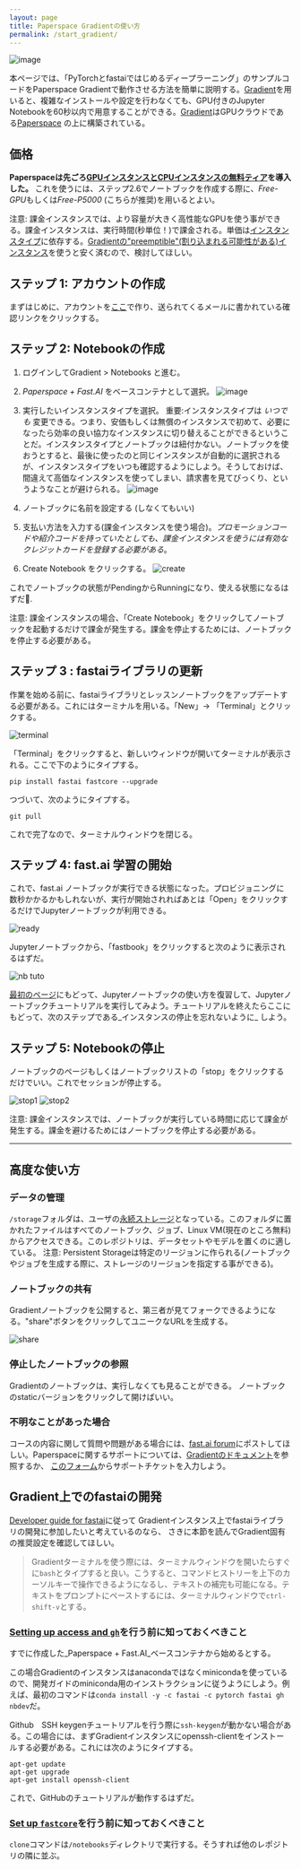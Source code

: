 ```yaml
---
layout: page
title: Paperspace Gradientの使い方
permalink: /start_gradient/
---
```


![image](images/gradient/fastaiv4-gradient-new.jpg)

本ページでは、「PyTorchとfastaiではじめるディープラーニング」のサンプルコードをPaperspace Gradientで動作させる方法を簡単に説明する。[Gradient](https://gradient.paperspace.com/)を用いると、複雑なインストールや設定を行わなくても、GPU付きのJupyter Notebookを60秒以内で用意することができる。[Gradient](https://gradient.paperspace.com/)はGPUクラウドである[Paperspace](https://www.paperspace.com/)
の上に構築されている。


## 価格

**Paperspaceは先ごろ[GPUインスタンスとCPUインスタンスの無料ティア](https://docs.paperspace.com/gradient/instances/free-instances)を導入した。** これを使うには、ステップ2.6でノートブックを作成する際に、*Free-GPU*もしくは*Free-P5000* (こちらが推奨)を用いるとよい。 

注意: 課金インスタンスでは、より容量が大きく高性能なGPUを使う事ができる。課金インスタンスは、実行時間(秒単位！)で課金される。単価は[インスタンスタイプ](https://gradient.paperspace.com/instances)に依存する。[Gradientの"preemptible"(割り込まれる可能性がある)インスタンス](https://docs.paperspace.com/gradient/instances/preemptible-instances)を使うと安く済むので、検討してほしい。
 
## ステップ 1: アカウントの作成

まずはじめに、アカウントを[ここ](https://console.paperspace.com/signup?gradient=true)で作り、送られてくるメールに書かれている確認リンクをクリックする。
 
## ステップ 2: Notebookの作成

1. ログインしてGradient > Notebooks と進む。

1. _Paperspace + Fast.AI_ をベースコンテナとして選択。
![image](images/gradient/choose-container.jpg)

1. 実行したいインスタンスタイプを選択。
重要:インスタンスタイプは _いつでも_ 変更できる。つまり、安価もしくは無償のインスタンスで初めて、必要になったら効率の良い協力なインスタンスに切り替えることができるということだ。インスタンスタイプとノートブックは紐付かない。ノートブックを使おうとすると、最後に使ったのと同じインスタンスが自動的に選択されるが、インスタンスタイプをいつも確認するようにしよう。そうしておけば、間違えて高価なインスタンスを使ってしまい、請求書を見てびっくり、というようなことが避けられる。
![image](images/gradient/choose-instance.jpg)

1. ノートブックに名前を設定する (しなくてもいい)

1. 支払い方法を入力する(課金インスタンスを使う場合)。_プロモーションコードや紹介コードを持っていたとしても、課金インスタンスを使うには有効なクレジットカードを登録する必要がある_。

1. Create Notebook をクリックする。
![create](images/gradient/create.png)

これでノートブックの状態がPendingからRunningになり、使える状態になるはずだ🌟.

注意: 課金インスタンスの場合、「Create Notebook」をクリックしてノートブックを起動するだけで課金が発生する。課金を停止するためには、ノートブックを停止する必要がある。

## ステップ 3 : fastaiライブラリの更新

作業を始める前に、fastaiライブラリとレッスンノートブックをアップデートする必要がある。これにはターミナルを用いる。「New」->
「Terminal」とクリックする。

![terminal](images/gradient/terminal.jpg)

「Terminal」をクリックすると、新しいウィンドウが開いてターミナルが表示される。ここで下のようにタイプする。


    pip install fastai fastcore --upgrade

つづいて、次のようにタイプする。

    git pull

これで完了なので、ターミナルウィンドウを閉じる。


## ステップ 4: fast.ai 学習の開始

これで、fast.ai ノートブックが実行できる状態になった。プロビジョニングに数秒かかるかもしれないが、実行が開始されればあとは「Open」をクリックするだけでJupyterノートブックが利用できる。

![ready](images/gradient/ready.jpg)

Jupyterノートブックから、「fastbook」をクリックすると次のように表示されるはずだ。

![nb tuto](images/gradient/notebook-view-new.jpg)

[最初のページ](https://course.fast.ai/index.html)にもどって、Jupyterノートブックの使い方を復習して、Jupyterノートブックチュートリアルを実行してみよう。チュートリアルを終えたらここにもどって、次のステップである_インスタンスの停止を忘れないように_ しよう。
 
## ステップ 5: Notebookの停止

ノートブックのページもしくはノートブックリストの「stop」をクリックするだけでいい。これでセッションが停止する。

![stop1](images/gradient/stop-notebook1.jpg)
![stop2](images/gradient/stop-notebook-list.jpg)

注意: 課金インスタンスでは、ノートブックが実行している時間に応じて課金が発生する。課金を避けるためにはノートブックを停止する必要がある。

* * *

## 高度な使い方

### データの管理
`/storage`フォルダは、ユーザの[永続ストレージ](https://docs.paperspace.com/gradient/data/storage#persistent-storage)となっている。このフォルダに置かれたファイルはすべてのノートブック、ジョブ、Linux VM(現在のところ無料)からアクセスできる。このレポジトリは、データセットやモデルを置くのに適している。
注意: Persistent Storageは特定のリージョンに作られる(ノートブックやジョブを生成する際に、ストレージのリージョンを指定する事ができる)。


### ノートブックの共有

Gradientノートブックを公開すると、第三者が見てフォークできるようになる。"share"ボタンをクリックしてユニークなURLを生成する。

![share](images/gradient/share.jpg)

### 停止したノートブックの参照

Gradientのノートブックは、実行しなくても見ることができる。
ノートブックのstaticバージョンをクリックして開けばいい。

### 不明なことがあった場合

コースの内容に関して質問や問題がある場合には、[fast.ai forum](http://forums.fast.ai/)にポストしてほしい。Paperspaceに関するサポートについては、[Gradientのドキュメント](https://docs.paperspace.com/gradient/)を参照するか、 [このフォーム](https://support.paperspace.com/hc/en-us/requests/new)からサポートチケットを入力しよう。

## Gradient上でのfastaiの開発

[Developer guide for fastai](http://docs.fast.ai/dev-setup)に従って
Gradientインスタンス上でfastaiライブラリの開発に参加したいと考えているのなら、
さきに本節を読んでGradient固有の推奨設定を確認してほしい。


> Gradientターミナルを使う際には、ターミナルウィンドウを開いたらすぐに`bash`とタイプすると良い。こうすると、コマンドヒストリーを上下のカーソルキーで操作できるようになるし、テキストの補完も可能になる。テキストをプロンプトにペーストするには、ターミナルウィンドウで`ctrl-shift-v`とする。

### [Setting up access and `gh`](http://docs.fast.ai/dev-setup#Setting-up-access-and-gh)を行う前に知っておくべきこと

すでに作成した_Paperspace + Fast.AI_ベースコンテナから始めるとする。

この場合Gradientのインスタンスはanacondaではなくminicondaを使っているので、開発ガイドのminiconda用のインストラクションに従うようにしよう。例えば、最初のコマンドは`conda install -y -c fastai -c pytorch fastai gh nbdev`だ。

Github　SSH keygenチュートリアルを行う際に`ssh-keygen`が動かない場合がある。この場合には、まずGradientインスタンスにopenssh-clientをインストールする必要がある。これには次のようにタイプする。
 
    apt-get update
    apt-get upgrade
    apt-get install openssh-client

これで、GitHubのチュートリアルが動作するはずだ。

### [Set up `fastcore`](http://docs.fast.ai/dev-setup#Set-up-fastcore)を行う前に知っておくべきこと

`clone`コマンドは`/notebooks`ディレクトリで実行する。そうすれば他のレポジトリの隣に並ぶ。
 
